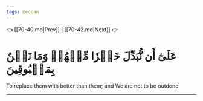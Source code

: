```yaml
---
tags: meccan
---
```


👈 [[70-40.md|Prev]] | [[70-42.md|Next]] 👉

# عَلَىٰٓ أَن نُّبَدِّلَ خَيۡرٗا مِّنۡهُمۡ وَمَا نَحۡنُ بِمَسۡبُوقِينَ

To replace them with better than them; and We are not to be outdone

---

